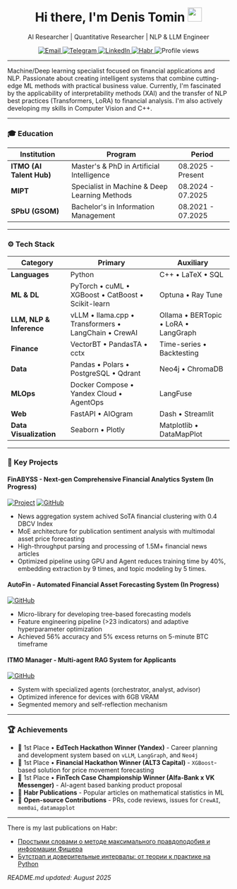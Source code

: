 <div align="center">
  <h1>
    Hi there, I'm Denis Tomin 
    <img src="https://github.com/blackcater/blackcater/raw/main/images/Hi.gif" height="32" width="32"/>
  </h1>
  <p>AI Researcher | Quantitative Researcher | NLP & LLM Engineer</p>
  
  <p>
    <a href="mailto:denis.tomin.alpino@gmail.com">
      <img src="https://img.shields.io/badge/Email-D14836?style=for-the-badge&logo=gmail&logoColor=white" alt="Email">
    </a>
    <a href="https://t.me/denisalpino">
      <img src="https://img.shields.io/badge/Telegram-26A5E4?style=for-the-badge&logo=telegram&logoColor=white" alt="Telegram">
    </a>
    <a href="http://linkedin.com/in/denis-tomin-a92454254/">
      <img src="https://img.shields.io/badge/LinkedIn-0077B5?style=for-the-badge&logo=linkedin&logoColor=white" alt="LinkedIn">
    </a>
    <a href="https://habr.com/ru/users/denisalpino/">
      <img src="https://img.shields.io/badge/Habr-65A3BE?style=for-the-badge&logo=habr&logoColor=white" alt="Habr">
    </a>
    <img src="https://komarev.com/ghpvc/?username=denisalpino&style=for-the-badge&color=blue" alt="Profile views"/>
  </p>
</div>

---

Machine/Deep learning specialist focused on financial applications and NLP. Passionate about creating intelligent systems that combine cutting-edge ML methods with practical business value. Currently, I'm fascinated by the applicability of interpretability methods (XAI) and the transfer of NLP best practices (Transformers, LoRA) to financial analysis. I'm also actively developing my skills in Computer Vision and C++.


---

### 🎓 Education

| Institution | Program | Period |
|-------------|---------|--------|
| **ITMO (AI Talent Hub)** | Master's & PhD in Artificial Intelligence | 08.2025 - Present |
| **MIPT** | Specialist in Machine & Deep Learning Methods | 08.2024 - 07.2025 |
| **SPbU (GSOM)** | Bachelor's in Information Management | 08.2021 - 07.2025 |

---

### ⚙️ Tech Stack

| Category | Primary | Auxiliary |
|----------|---------|-----------------------|
| **Languages** | Python | C++ • LaTeX • SQL |
| **ML & DL** | PyTorch • cuML • XGBoost • CatBoost • Scikit-learn | Optuna • Ray Tune |
| **LLM, NLP & Inference** | vLLM • llama.cpp • Transformers • LangChain • CrewAI | Ollama • BERTopic • LoRA • LangGraph |
| **Finance** | VectorBT • PandasTA • cctx | Time-series • Backtesting |
| **Data** | Pandas • Polars • PostgreSQL • Qdrant | Neo4j • ChromaDB |
| **MLOps** | Docker Compose • Yandex Cloud • AgentOps | LangFuse |
| **Web** | FastAPI • AIOgram | Dash • Streamlit |
| **Data Visualization** | Seaborn • Plotly | Matplotlib • DataMapPlot |

---

### 🚀 Key Projects

#### **FinABYSS** - Next-gen Comprehensive Financial Analytics System (In Progress)
[![Project](https://img.shields.io/badge/Project-Link-green)](https://clck.ru/3NwYQJ/) [![GitHub](https://img.shields.io/badge/GitHub-Repo-blue?logo=github)](https://github.com/denisalpino/FinABYSS)
- News aggregation system achived SoTA financial clustering with 0.4 DBCV Index
- MoE architecture for publication sentiment analysis with multimodal asset price forecasting
- High-throughput parsing and processing of 1.5M+ financial news articles
- Optimized pipeline using GPU and Agent reduces training time by 40%, embedding extraction by 9 times, and topic modeling by 5 times.

#### **AutoFin** - Automated Financial Asset Forecasting System (In Progress)
[![GitHub](https://img.shields.io/badge/GitHub-Repo-blue?logo=github)](https://github.com/denisalpino/AutoFin)
- Micro-library for developing tree-based forecasting models
- Feature engineering pipeline (>23 indicators) and adaptive hyperparameter optimization
- Achieved 56% accuracy and 5% excess returns on 5-minute BTC timeframe

#### **ITMO Manager** - Multi-agent RAG System for Applicants
[![GitHub](https://img.shields.io/badge/GitHub-Repo-blue?logo=github)](https://github.com/denisalpino/itmo-manager)
- System with specialized agents (orchestrator, analyst, advisor)
- Optimized inference for devices with 6GB VRAM
- Segmented memory and self-reflection mechanism

---

### 🏆 Achievements

- 🥇 1st Place • **EdTech Hackathon Winner (Yandex)** - Career planning and development system based on `vLLM`, `LangGraph`, and `Neo4j`
- 🥇 1st Place • **Financial Hackathon Winner (ALT3 Capital)** - `XGBoost`-based solution for price movement forecasting
- 🥇 1st Place • **FinTech Case Championship Winner (Alfa-Bank x VK Messenger)** - AI-agent based banking product proposal
- 📝 **Habr Publications** - Popular articles on mathematical statistics in ML
- 🤲 **Open-source Contributions** - PRs, code reviews, issues for `CrewAI`, `mem0ai`, `datamapplot`

---

There is my last publications on Habr:
<!-- BLOG-POST-LIST:START -->
- [Простыми словами о методе максимального правдоподобия и информации Фишера](https://habr.com/ru/articles/830326/?utm_campaign=830326&utm_source=habrahabr&utm_medium=rss)
- [Бутстрап и доверительные интервалы: от теории к практике на Python](https://habr.com/ru/articles/829336/?utm_campaign=829336&utm_source=habrahabr&utm_medium=rss)
<!-- BLOG-POST-LIST:END -->

*README.md updated: August 2025*
